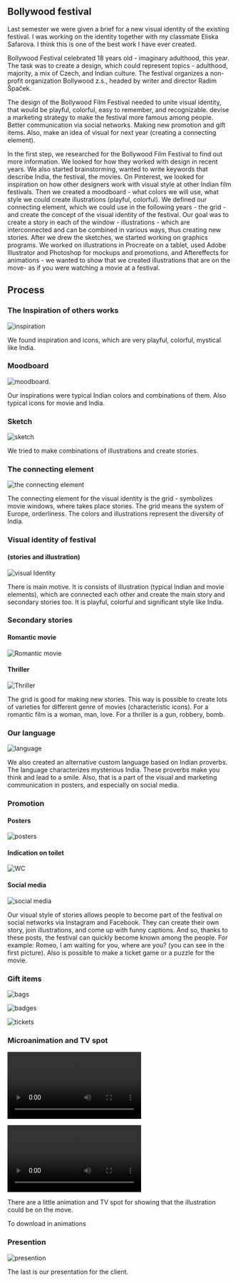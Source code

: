 
## Bollywood festival

Last semester we were given a brief for a new visual identity of the existing festival. I was working on the identity together with my classmate Eliska Safarova. I think this is one of the best work I have ever created.

Bollywood Festival celebrated 18 years old - imaginary adulthood, this year. The task was to create a design, which could represent topics - adulthood, majority, a mix of Czech, and Indian culture. The festival organizes a non-profit organization Bollywood z.s., headed by writer and director Radim Špaček.

The design of the Bollywood Film Festival needed to unite visual identity, that would be playful, colorful, easy to remember, and recognizable. devise a marketing strategy to make the festival more famous among people. Better communication via social networks. Making new promotion and gift items. Also, make an idea of visual for next year (creating a connecting element).

In the first step, we researched for the Bollywood Film Festival to find out more information. We looked for how they worked with design in recent years. We also started brainstorming, wanted to write keywords that describe India, the festival, the movies. On Pinterest, we looked for inspiration on how other designers work with visual style at other Indian film festivals. Then we created a moodboard - what colors we will use, what style we could create illustrations (playful, colorful). We defined our connecting element, which we could use in the following years - the grid - and create the concept of the visual identity of the festival. Our goal was to create a story in each of the window - illustrations - which are interconnected and can be combined in various ways, thus creating new stories. After we drew the sketches, we started working on graphics programs. We worked on illustrations in Procreate on a tablet, used Adobe Illustrator and Photoshop for mockups and promotions, and Aftereffects for animations - we wanted to show that we created illustrations that are on the move- as if you were watching a movie at a festival.

## Process

### The Inspiration of others works
![inspiration](images/inspiration-festival-works.jpg)

We found inspiration and icons, which are very playful, colorful, mystical like India. 

### Moodboard

![moodboard.](images/inspiration-festival-colors.jpg)

Our inspirations were typical Indian colors and combinations of them. Also typical icons for movie and India.

### Sketch

![sketch](images/sketch-festival.jpg)

We tried to make combinations of illustrations and create stories.

### The connecting element

![the connecting element](images/element-festival.jpg)

The connecting element for the visual identity is the grid - symbolizes movie windows, where takes place stories.
The grid means the system of Europe, orderliness. The colors and illustrations represent the diversity of India.

### Visual identity of festival  
#### (stories and illustration)

![visual Identity](images/stories-illustrations-festival.jpg)

There is main motive. It is consists of illustration (typical Indian and movie elements), which are connected each other and create the main story and secondary stories too. It is playful, colorful and significant style like India.

### Secondary stories
#### Romantic movie

![Romantic movie](images/romantic-movie-festival.jpg)

#### Thriller

![Thriller](images/thriller-festival.jpg)

The grid is good for making new stories. This way is possible to create lots of varieties for different genre of movies (characteristic icons). For a romantic film is a woman, man, love. For a thriller is a gun, robbery, bomb.

### Our language 

![language](images/language-festival.jpg)

We also created an alternative custom language based on Indian proverbs. The language characterizes mysterious India. These proverbs make you think and lead to a smile. Also, that is a part of the visual and marketing communication in posters, and especially on social media. 

### Promotion

#### Posters

![posters](images/posters-festival.jpg)

#### Indication on toilet

![WC](images/wc-festival.jpg)

#### Social media

![social media](images/social-media-festival.jpg)

Our visual style of stories allows people to become part of the festival on social networks via Instagram and Facebook. They can create their own story, join illustrations, and come up with funny captions. And so, thanks to these posts, the festival can quickly become known among the people.
For example: Romeo, I am waiting for you, where are you? (you can see in the first picture). Also is possible to make a ticket game or a puzzle for the movie. 

### Gift items

![bags](images/bag-festival.jpg)

![badges](images/badges-festival.jpg)

![tickets](images/tickets-festival.jpg)

### Microanimation and TV spot

![Microanimation](animations/microanimation.mp4)

![TV spot](animations/TV-spot.mp4)

There are a little animation and TV spot for showing that the illustration could be on the move.

To download in animations

### Presention 

![presention](presentation.jpg)

The last is our presentation for the client.



